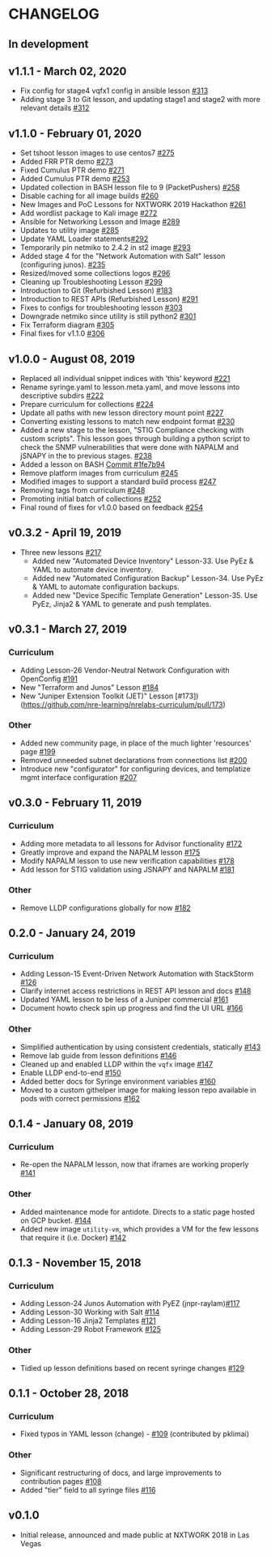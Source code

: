 # CHANGELOG

## In development


## v1.1.1 - March 02, 2020

- Fix config for stage4 vqfx1 config in ansible lesson [#313](https://github.com/nre-learning/nrelabs-curriculum/pull/313)
- Adding stage 3 to Git lesson, and updating stage1 and stage2 with more relevant details [#312](https://github.com/nre-learning/nrelabs-curriculum/pull/312)

## v1.1.0 - February 01, 2020

- Set tshoot lesson images to use centos7 [#275](https://github.com/nre-learning/nrelabs-curriculum/pull/275)
- Added FRR PTR demo [#273](https://github.com/nre-learning/nrelabs-curriculum/pull/273)
- Fixed Cumulus PTR demo [#271](https://github.com/nre-learning/nrelabs-curriculum/pull/271)
- Added Cumulus PTR demo [#253](https://github.com/nre-learning/nrelabs-curriculum/pull/253)
- Updated collection in BASH lesson file to 9 (PacketPushers) [#258](https://github.com/nre-learning/nrelabs-curriculum/pull/258)
- Disable caching for all image builds [#260](https://github.com/nre-learning/nrelabs-curriculum/pull/260)
- New Images and PoC Lessons for NXTWORK 2019 Hackathon [#261](https://github.com/nre-learning/nrelabs-curriculum/pull/261)
- Add wordlist package to Kali image [#272](https://github.com/nre-learning/nrelabs-curriculum/pull/272)
- Ansible for Networking Lesson and Image [#289](https://github.com/nre-learning/nrelabs-curriculum/pull/289)
- Updates to utility image [#285](https://github.com/nre-learning/nrelabs-curriculum/pull/285)
- Update YAML Loader statements[#292](https://github.com/nre-learning/nrelabs-curriculum/pull/292)
- Temporarily pin netmiko to 2.4.2 in st2 image [#293](https://github.com/nre-learning/nrelabs-curriculum/pull/293)
- Added stage 4 for the "Network Automation with Salt" lesson (configuring junos). [#235](https://github.com/nre-learning/nrelabs-curriculum/pull/235)
- Resized/moved some collections logos [#296](https://github.com/nre-learning/nrelabs-curriculum/pull/296)
- Cleaning up Troubleshooting Lesson [#299](https://github.com/nre-learning/nrelabs-curriculum/pull/299)
- Introduction to Git (Refurbished Lesson) [#183](https://github.com/nre-learning/nrelabs-curriculum/pull/183)
- Introduction to REST APIs (Refurbished Lesson) [#291](https://github.com/nre-learning/nrelabs-curriculum/pull/291)
- Fixes to configs for troubleshooting lesson [#303](https://github.com/nre-learning/nrelabs-curriculum/pull/303)
- Downgrade netmiko since utility is still python2 [#301](https://github.com/nre-learning/nrelabs-curriculum/pull/301)
- Fix Terraform diagram [#305](https://github.com/nre-learning/nrelabs-curriculum/pull/305)
- Final fixes for v1.1.0 [#306](https://github.com/nre-learning/nrelabs-curriculum/pull/306)

## v1.0.0 - August 08, 2019

- Replaced all individual snippet indices with 'this' keyword [#221](https://github.com/nre-learning/nrelabs-curriculum/pull/221)
- Rename syringe.yaml to lesson.meta.yaml, and move lessons into descriptive subdirs [#222](https://github.com/nre-learning/nrelabs-curriculum/pull/222)
- Prepare curriculum for collections [#224](https://github.com/nre-learning/nrelabs-curriculum/pull/224)
- Update all paths with new lesson directory mount point [#227](https://github.com/nre-learning/nrelabs-curriculum/pull/227)
- Converting existing lessons to match new endpoint format [#230](https://github.com/nre-learning/nrelabs-curriculum/pull/230)
- Added a new stage to the lesson, "STIG Compliance checking with custom scripts". This lesson goes through building a python script to check the SNMP vulnerabilities that were done with NAPALM and jSNAPY in the to previous stages. [#238](https://github.com/nre-learning/nrelabs-curriculum/pull/238)
- Added a lesson on BASH [Commit #1fe7b94](https://github.com/nre-learning/nrelabs-curriculum/commit/1fe7b94454e880b1a468b1d1742d2911139359ab)
- Remove platform images from curriculum [#245](https://github.com/nre-learning/nrelabs-curriculum/pull/245)
- Modified images to support a standard build process [#247](https://github.com/nre-learning/nrelabs-curriculum/pull/247)
- Removing tags from curriculum [#248](https://github.com/nre-learning/nrelabs-curriculum/pull/248)
- Promoting initial batch of collections [#252](https://github.com/nre-learning/nrelabs-curriculum/pull/252)
- Final round of fixes for v1.0.0 based on feedback [#254](https://github.com/nre-learning/nrelabs-curriculum/pull/254)

## v0.3.2 - April 19, 2019

- Three new lessons [#217](https://github.com/nre-learning/nrelabs-curriculum/pull/217)
  - Added new "Automated Device Inventory" Lesson-33. Use PyEz & YAML to automate device inventory.
  - Added new "Automated Configuration Backup" Lesson-34. Use PyEz & YAML to automate configuration backups.
  - Added new "Device Specific Template Generation" Lesson-35. Use PyEz, Jinja2 & YAML to generate and push templates.

## v0.3.1 - March 27, 2019

### Curriculum

- Adding Lesson-26 Vendor-Neutral Network Configuration with OpenConfig [#191](https://github.com/nre-learning/nrelabs-curriculum/pull/191)
- New "Terraform and Junos" Lesson [#184](https://github.com/nre-learning/nrelabs-curriculum/pull/184)
- New "Juniper Extension Toolkit (JET)" Lesson [#173])(https://github.com/nre-learning/nrelabs-curriculum/pull/173)

### Other

- Added new community page, in place of the much lighter 'resources' page [#199](https://github.com/nre-learning/nrelabs-curriculum/pull/199)
- Removed unneeded subnet declarations from connections list [#200](https://github.com/nre-learning/nrelabs-curriculum/pull/200)
- Introduce new "configurator" for configuring devices, and templatize mgmt interface configuration  [#207](https://github.com/nre-learning/nrelabs-curriculum/pull/207)

## v0.3.0 - February 11, 2019

### Curriculum

- Adding more metadata to all lessons for Advisor functionality [#172](https://github.com/nre-learning/nrelabs-curriculum/pull/172)
- Greatly improve and expand the NAPALM lesson [#175](https://github.com/nre-learning/nrelabs-curriculum/pull/175)
- Modify NAPALM lesson to use new verification capabilities [#178](https://github.com/nre-learning/nrelabs-curriculum/pull/178)
- Add lesson for STIG validation using JSNAPY and NAPALM [#181](https://github.com/nre-learning/nrelabs-curriculum/pull/181)

### Other

- Remove LLDP configurations globally for now [#182](https://github.com/nre-learning/nrelabs-curriculum/pull/182)

## 0.2.0 - January 24, 2019

### Curriculum

- Adding Lesson-15 Event-Driven Network Automation with StackStorm [#126](https://github.com/nre-learning/nrelabs-curriculum/pull/126)
- Clarify internet access restrictions in REST API lesson and docs [#148](https://github.com/nre-learning/nrelabs-curriculum/pull/148)
- Updated YAML lesson to be less of a Juniper commercial [#161](https://github.com/nre-learning/nrelabs-curriculum/pull/161)
- Document howto check spin up progress and find the UI URL [#166](https://github.com/nre-learning/nrelabs-curriculum/pull/166)

### Other

- Simplified authentication by using consistent credentials, statically [#143](https://github.com/nre-learning/nrelabs-curriculum/pull/143)
- Remove lab guide from lesson definitions [#146](https://github.com/nre-learning/nrelabs-curriculum/pull/146)
- Cleaned up and enabled LLDP within the `vqfx` image [#147](https://github.com/nre-learning/nrelabs-curriculum/pull/147)
- Enable LLDP end-to-end [#150](https://github.com/nre-learning/nrelabs-curriculum/pull/150)
- Added better docs for Syringe environment variables [#160](https://github.com/nre-learning/nrelabs-curriculum/pull/160)
- Moved to a custom githelper image for making lesson repo available in pods with correct permissions [#162](https://github.com/nre-learning/nrelabs-curriculum/pull/162)

## 0.1.4 - January 08, 2019

### Curriculum

- Re-open the NAPALM lesson, now that iframes are working properly [#141](https://github.com/nre-learning/nrelabs-curriculum/pull/141)

### Other

- Added maintenance mode for antidote. Directs to a static page hosted on GCP bucket. [#144](https://github.com/nre-learning/nrelabs-curriculum/pull/144)
- Added new image `utility-vm`, which provides a VM for the few lessons that require it (i.e. Docker) [#142](https://github.com/nre-learning/nrelabs-curriculum/pull/142)

## 0.1.3 - November 15, 2018

### Curriculum

- Adding Lesson-24 Junos Automation with PyEZ (jnpr-raylam)[#117](https://github.com/nre-learning/nrelabs-curriculum/pull/117)
- Adding Lesson-30 Working with Salt [#114](https://github.com/nre-learning/nrelabs-curriculum/pull/114)
- Adding Lesson-16 Jinja2 Templates [#121](https://github.com/nre-learning/nrelabs-curriculum/pull/121)
- Adding Lesson-29 Robot Framework [#125](https://github.com/nre-learning/nrelabs-curriculum/pull/125)

### Other

- Tidied up lesson definitions based on recent syringe changes [#129](https://github.com/nre-learning/nrelabs-curriculum/pull/129)

## 0.1.1 - October 28, 2018

### Curriculum

- Fixed typos in YAML lesson (change) - [#109](https://github.com/nre-learning/nrelabs-curriculum/pull/109) (contributed by pklimai)

### Other

- Significant restructuring of docs, and large improvements to contribution pages [#108](https://github.com/nre-learning/nrelabs-curriculum/pull/108)
- Added "tier" field to all syringe files [#116](https://github.com/nre-learning/nrelabs-curriculum/pull/116)

## v0.1.0

- Initial release, announced and made public at NXTWORK 2018 in Las Vegas
